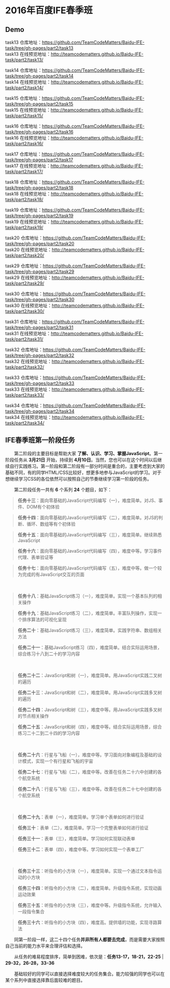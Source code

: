 # 2016年百度IFE春季班
## Demo 
task13 仓库地址：<https://github.com/TeamCodeMatters/Baidu-IFE-task/tree/gh-pages/part2/task13><br>
task13 在线预览地址：<http://teamcodematters.github.io/Baidu-IFE-task/part2/task13/>

task14 仓库地址：<https://github.com/TeamCodeMatters/Baidu-IFE-task/tree/gh-pages/part2/task14><br>
task14 在线预览地址：<http://teamcodematters.github.io/Baidu-IFE-task/part2/task14/>

task15 仓库地址：<https://github.com/TeamCodeMatters/Baidu-IFE-task/tree/gh-pages/part2/task15><br>
task15 在线预览地址：<http://teamcodematters.github.io/Baidu-IFE-task/part2/task15/>

task16 仓库地址：<https://github.com/TeamCodeMatters/Baidu-IFE-task/tree/gh-pages/part2/task16><br>
task16 在线预览地址：<http://teamcodematters.github.io/Baidu-IFE-task/part2/task16/>

task17 仓库地址：<https://github.com/TeamCodeMatters/Baidu-IFE-task/tree/gh-pages/part2/task17><br>
task17 在线预览地址：<http://teamcodematters.github.io/Baidu-IFE-task/part2/task17/>

task18 仓库地址：<https://github.com/TeamCodeMatters/Baidu-IFE-task/tree/gh-pages/part2/task18><br>
task18 在线预览地址：<http://teamcodematters.github.io/Baidu-IFE-task/part2/task18/>

task19 仓库地址：<https://github.com/TeamCodeMatters/Baidu-IFE-task/tree/gh-pages/part2/task19><br>
task19 在线预览地址：<http://teamcodematters.github.io/Baidu-IFE-task/part2/task19/>

task20 仓库地址：<https://github.com/TeamCodeMatters/Baidu-IFE-task/tree/gh-pages/part2/task20><br>
task20 在线预览地址：<http://teamcodematters.github.io/Baidu-IFE-task/part2/task20/>

task29 仓库地址：<https://github.com/TeamCodeMatters/Baidu-IFE-task/tree/gh-pages/part2/task29><br>
task29 在线预览地址：<http://teamcodematters.github.io/Baidu-IFE-task/part2/task29/>

task30 仓库地址：<https://github.com/TeamCodeMatters/Baidu-IFE-task/tree/gh-pages/part2/task30><br>
task30 在线预览地址：<http://teamcodematters.github.io/Baidu-IFE-task/part2/task30/>

task31 仓库地址：<https://github.com/TeamCodeMatters/Baidu-IFE-task/tree/gh-pages/part2/task31><br>
task31 在线预览地址：<http://teamcodematters.github.io/Baidu-IFE-task/part2/task31/>

task32 仓库地址：<https://github.com/TeamCodeMatters/Baidu-IFE-task/tree/gh-pages/part2/task32><br>
task32 在线预览地址：<http://teamcodematters.github.io/Baidu-IFE-task/part2/task32/>

task33 仓库地址：<https://github.com/TeamCodeMatters/Baidu-IFE-task/tree/gh-pages/part2/task33><br>
task33 在线预览地址：<http://teamcodematters.github.io/Baidu-IFE-task/part2/task33/>

task34 仓库地址：<https://github.com/TeamCodeMatters/Baidu-IFE-task/tree/gh-pages/part2/task34><br>
task34 在线预览地址：<http://teamcodematters.github.io/Baidu-IFE-task/part2/task34/>
## IFE春季班第一阶段任务

　　第二阶段的主要目标是帮助大家 **了解、认识、学习、掌握JavaScript**。第一阶段任务从 **3月21日** 开始，持续到 **4月10日**。当然，您也可以在这个时间以后继续自行实践练习。第一阶段和第二阶段有一部分时间是重合的，主要考虑到大家的基础不同，有的同学HTML/CSS比较好，想更多地参与JavaScript的学习。对于想继续学习CSS的各位依然可以按照自己的节奏继续学习第一阶段的任务。

　　第二阶段任务一共有 **6** 个系列 **24** 个题目，如下：

> **任务十三**：面向零基础的JavaScript代码编写（一），难度简单。对JS、事件、DOM有个初体验

> **任务十四**：面向零基础的JavaScript代码编写（二），难度简单。对JS的判断、循环、数组等有个初体验

> **任务十五**：面向零基础的JavaScript代码编写（三），难度简单。继续熟悉JavaScript

> **任务十六**：面向零基础的JavaScript代码编写（四），难度中等。学习事件代理、表单验证等

> **任务十七**：面向零基础的JavaScript代码编写（五），难度中等。做一个较为完成的有JavaScript交互的页面

　

> **任务十八**：基础JavaScript练习（一），难度简单。实现一个基本队列的相关操作

> **任务十九**：基础JavaScript练习（二），难度简单。丰富队列操作，实现一个排序算法的可视化呈现

> **任务二十**：基础JavaScript练习（三），难度简单。实践字符串、数组相关方法

> **任务二十一**：基础JavaScript练习（四），难度简单。结合实际运用场景，综合练习十八到二十的学习内容

　


> **任务二十二**：JavaScript和树（一），难度简单。用JavaScript实践二叉树的遍历

> **任务二十三**：JavaScript和树（二），难度简单。用JavaScript实践多叉树的遍历

> **任务二十四**：JavaScript和树（三），难度中等。用JavaScript实践多叉树的节点相关操作

> **任务二十五**：JavaScript和树（四），难度中等。结合实际运用场景，综合练习二十二到二十四的学习内容

　

> **任务二十六**：行星与飞船（一），难度中等。学习面向对象编程及基础的设计模式，实现一个有行星和飞船的宇宙

> **任务二十七**：行星与飞船（二），难度中等。改善在任务二十六中创建的各个航空系统

> **任务二十八**：行星与飞船（三），难度中等。改善在任务二十七中创建的各个航空系统

　

> **任务二十九**：表单（一），难度简单。学习单个表单如何进行验证

> **任务三十**：表单（二），难度简单。学习一个完整表单如何进行验证

> **任务三十一**：表单（三），难度简单。学习如何实现联动表单

> **任务三十二**：表单（四），难度中等。学习如何实现一个表单工厂

　

> **任务三十三**：听指令的小方块（一），难度简单。实现一个通过文本指令运动的小方块

> **任务三十四**：听指令的小方块（二），难度简单。升级指令系统，实现动画运动效果

> **任务三十五**：听指令的小方块（三），难度中等。升级指令系统，允许输入一段指令集合

> **任务三十六**：听指令的小方块（四），难度高。提供墙的功能，实现寻路算法

　　同第一阶段一样，这二十四个任务**并非所有人都要去完成**，而是需要大家按照自己当前的能力水平来合理评估和选择。

　　从任务的难易程度排序，简单到困难，依次是：**任务13-17，18-21，22-25** | **29-32，26-28，33-36**

　　基础较好的同学可以直接选择难度较大的任务集合。能力较强的同学也可以在某个系列中直接选择靠后面较难的题目。
